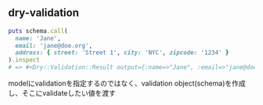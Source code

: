## dry-validation

```ruby
puts schema.call(
  name: 'Jane',
  email: 'jane@doe.org',
  address: { street: 'Street 1', city: 'NYC', zipcode: '1234' }
).inspect
# => #<Dry::Validation::Result output={:name=>"Jane", :email=>"jane@doe.org", :address=>{:street=>"Street 1", :city=>"NYC", :zipcode=>"1234"}} messages={:age=>["is missing"]}>
```

modelにvalidationを指定するのではなく、validation object(schema)を作成し、そこにvalidateしたい値を渡す
